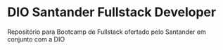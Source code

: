 # DIO Santander Fullstack Developer
Repositório para Bootcamp de Fullstack ofertado pelo Santander em conjunto com a DIO
